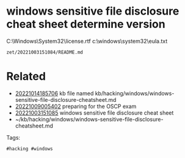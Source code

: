 # windows sensitive file disclosure cheat sheet determine version
C:\Windows\System32\license.rtf
c:\windows\system32\eula.txt

` zet/20221003151084/README.md `

# Related

- [20221014185706](/zet/20221014185706/README.md) kb file named kb/hacking/windows/windows-sensitive-file-disclosure-cheatsheet.md
- [20221009005402](/zet/20221009005402/README.md) preparing for the OSCP exam
- [20221003151085](/zet/20221003151085/README.md) windows sensitive file disclosure cheat sheet
- ~/kb/hacking/windows/windows-sensitive-file-disclosure-cheatsheet.md

Tags:

    #hacking #windows
